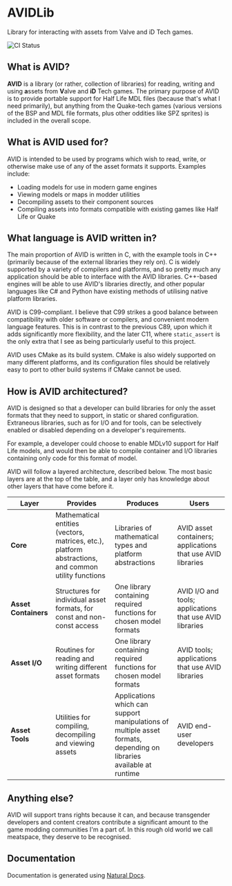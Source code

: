 # AVIDLib
Library for interacting with assets from Valve and iD Tech games.

![CI Status](https://github.com/x6herbius/avidlib/actions/workflows/continuous-integration.yml/badge.svg)

## What is AVID?

**AVID** is a library (or rather, collection of libraries) for reading, writing and using **a**ssets from **V**alve and **iD** Tech games. The primary purpose of AVID is to provide portable support for Half Life MDL files (because that's what I need primarily), but anything from the Quake-tech games (various versions of the BSP and MDL file formats, plus other oddities like SPZ sprites) is included in the overall scope.

## What is AVID used for?

AVID is intended to be used by programs which wish to read, write, or otherwise make use of any of the asset formats it supports. Examples include:

* Loading models for use in modern game engines
* Viewing models or maps in modder utilities
* Decompiling assets to their component sources
* Compiling assets into formats compatible with existing games like Half Life or Quake

## What language is AVID written in?

The main proportion of AVID is written in C, with the example tools in C++ (primarily because of the external libraries they rely on). C is widely supported by a variety of compilers and platforms, and so pretty much any application should be able to interface with the AVID libraries. C++-based engines will be able to use AVID's libraries directly, and other popular languages like C# and Python have existing methods of utilising native platform libraries.

AVID is C99-compliant. I believe that C99 strikes a good balance between compatibility with older software or compilers, and convenient modern language features. This is in contrast to the previous C89, upon which it adds significantly more flexibility, and the later C11, where `static_assert` is the only extra that I see as being particularly useful to this project.

AVID uses CMake as its build system. CMake is also widely supported on many different platforms, and its configuration files should be relatively easy to port to other build systems if CMake cannot be used.

## How is AVID architectured?

AVID is designed so that a developer can build libraries for only the asset formats that they need to support, in static or shared configuration. Extraneous libraries, such as for I/O and for tools, can be selectively enabled or disabled depending on a developer's requirements.

For example, a developer could choose to enable MDLv10 support for Half Life models, and would then be able to compile container and I/O libraries containing only code for this format of model.

AVID will follow a layered architecture, described below. The most basic layers are at the top of the table, and a layer only has knowledge about other layers that have come before it.

| Layer | Provides | Produces | Users |
|-------|----------|----------|-------|
| **Core**  | Mathematical entities (vectors, matrices, etc.), platform abstractions, and common utility functions | Libraries of mathematical types and platform abstractions | AVID asset containers; applications that use AVID libraries |
| **Asset Containers** | Structures for individual asset formats, for const and non-const access | One library containing required functions for chosen model formats | AVID I/O and tools; applications that use AVID libraries  |
| **Asset I/O** | Routines for reading and writing different asset formats | One library containing required functions for chosen model formats | AVID tools; applications that use AVID libraries |
| **Asset Tools** | Utilities for compiling, decompiling and viewing assets | Applications which can support manipulations of multiple asset formats, depending on libraries available at runtime | AVID end-user developers |

## Anything else?

AVID will support trans rights because it can, and because transgender developers and content creators contribute a significant amount to the game modding communities I'm a part of. In this rough old world we call meatspace, they deserve to be recognised.

## Documentation

Documentation is generated using [Natural Docs](https://www.naturaldocs.org).
